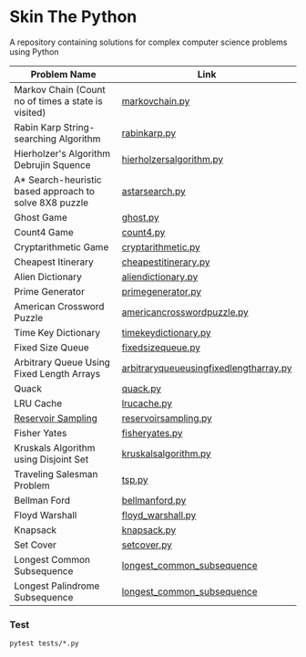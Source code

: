 # Skin The Python

A repository containing solutions for complex computer science problems using Python

| Problem Name                                            | Link                                                                                 |
| ------------------------------------------------------- | ------------------------------------------------------------------------------------ |
| Markov Chain (Count no of times a state is visited)     | [markovchain.py](src/markovchain.py)                                                 |
| Rabin Karp String-searching Algorithm                   | [rabinkarp.py](src/rabinkarp.py)                                                     |
| Hierholzer's Algorithm Debrujin Squence                 | [hierholzersalgorithm.py](src/hierholzersalgorithm.py)                               |
| A\* Search-heuristic based approach to solve 8X8 puzzle | [astarsearch.py](src/astarsearch.py)                                                 |
| Ghost Game                                              | [ghost.py](src/ghost.py)                                                             |
| Count4 Game                                             | [count4.py](src/count4.py)                                                           |
| Cryptarithmetic Game                                    | [cryptarithmetic.py](src/cryptarithmetic.py)                                         |
| Cheapest Itinerary                                      | [cheapestitinerary.py](src/cheapestitinerary.py)                                     |
| Alien Dictionary                                        | [aliendictionary.py](src/aliendictionary.py)                                         |
| Prime Generator                                         | [primegenerator.py](src/primegenerator.py)                                           |
| American Crossword Puzzle                               | [americancrosswordpuzzle.py](src/americancrosswordpuzzle.py)                         |
| Time Key Dictionary                                     | [timekeydictionary.py](src/timekeydictionary.py)                                     |
| Fixed Size Queue                                        | [fixedsizequeue.py](src/fixedsizequeue.py)                                           |
| Arbitrary Queue Using Fixed Length Arrays               | [arbitraryqueueusingfixedlengtharray.py](src/arbitraryqueueusingfixedlengtharray.py) |
| Quack                                                   | [quack.py](src/quack.py)                                                             |
| LRU Cache                                               | [lrucache.py](src/lrucache.py)                                                       |
| [Reservoir Sampling](src/reservoirsampling.md)          | [reservoirsampling.py](src/reservoirsampling.py)                                     |
| Fisher Yates                                            | [fisheryates.py](src/fisheryates.py)                                                 |
| Kruskals Algorithm using Disjoint Set                   | [kruskalsalgorithm.py](src/kruskalsalgorithm.py)                                     |
| Traveling Salesman Problem                              | [tsp.py](src/tsp.py)                                                                 |
| Bellman Ford                                            | [bellmanford.py](src/bellmanford.py)                                                 |
| Floyd Warshall                                          | [floyd_warshall.py](src/floyd_warshall.py)                                           |
| Knapsack                                                | [knapsack.py](src/knapsack.py)                                                       |
| Set Cover                                               | [setcover.py](src/setcover.py)                                                            |
| Longest Common Subsequence                                               | [longest_common_subsequence](src/longest_common_subsequence)  
| Longest Palindrome Subsequence                                               | [longest_common_subsequence](src/longest_palindrome_subsequence)  
### Test

```
pytest tests/*.py
```
